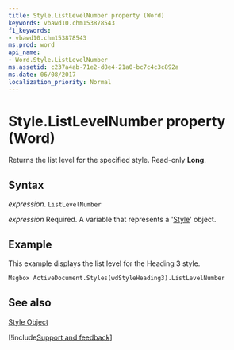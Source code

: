 ```yaml
---
title: Style.ListLevelNumber property (Word)
keywords: vbawd10.chm153878543
f1_keywords:
- vbawd10.chm153878543
ms.prod: word
api_name:
- Word.Style.ListLevelNumber
ms.assetid: c237a4ab-71e2-d8e4-21a0-bc7c4c3c892a
ms.date: 06/08/2017
localization_priority: Normal
---
```



# Style.ListLevelNumber property (Word)

Returns the list level for the specified style. Read-only  **Long**.


## Syntax

_expression_. `ListLevelNumber`

_expression_ Required. A variable that represents a '[Style](Word.Style.md)' object.


## Example

This example displays the list level for the Heading 3 style.


```vb
Msgbox ActiveDocument.Styles(wdStyleHeading3).ListLevelNumber
```


## See also


[Style Object](Word.Style.md)

[!include[Support and feedback](~/includes/feedback-boilerplate.md)]